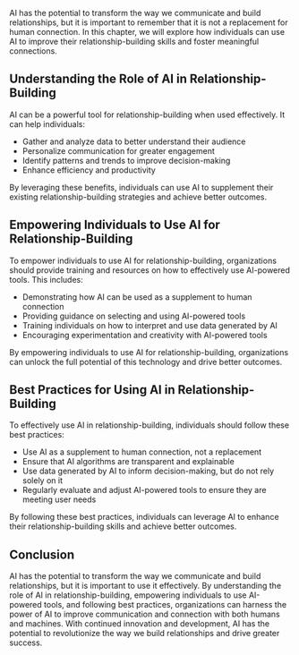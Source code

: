 
AI has the potential to transform the way we communicate and build relationships, but it is important to remember that it is not a replacement for human connection. In this chapter, we will explore how individuals can use AI to improve their relationship-building skills and foster meaningful connections.

Understanding the Role of AI in Relationship-Building
-----------------------------------------------------

AI can be a powerful tool for relationship-building when used effectively. It can help individuals:

* Gather and analyze data to better understand their audience
* Personalize communication for greater engagement
* Identify patterns and trends to improve decision-making
* Enhance efficiency and productivity

By leveraging these benefits, individuals can use AI to supplement their existing relationship-building strategies and achieve better outcomes.

Empowering Individuals to Use AI for Relationship-Building
----------------------------------------------------------

To empower individuals to use AI for relationship-building, organizations should provide training and resources on how to effectively use AI-powered tools. This includes:

* Demonstrating how AI can be used as a supplement to human connection
* Providing guidance on selecting and using AI-powered tools
* Training individuals on how to interpret and use data generated by AI
* Encouraging experimentation and creativity with AI-powered tools

By empowering individuals to use AI for relationship-building, organizations can unlock the full potential of this technology and drive better outcomes.

Best Practices for Using AI in Relationship-Building
----------------------------------------------------

To effectively use AI in relationship-building, individuals should follow these best practices:

* Use AI as a supplement to human connection, not a replacement
* Ensure that AI algorithms are transparent and explainable
* Use data generated by AI to inform decision-making, but do not rely solely on it
* Regularly evaluate and adjust AI-powered tools to ensure they are meeting user needs

By following these best practices, individuals can leverage AI to enhance their relationship-building skills and achieve better outcomes.

Conclusion
----------

AI has the potential to transform the way we communicate and build relationships, but it is important to use it effectively. By understanding the role of AI in relationship-building, empowering individuals to use AI-powered tools, and following best practices, organizations can harness the power of AI to improve communication and connection with both humans and machines. With continued innovation and development, AI has the potential to revolutionize the way we build relationships and drive greater success.
